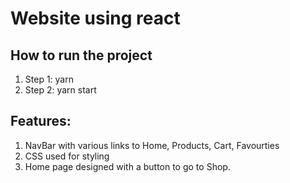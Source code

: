 # Website using react

## How to run the project

1. Step 1: yarn
2. Step 2: yarn start

## Features:

1. NavBar with various links to Home, Products, Cart, Favourties
2. CSS used for styling
3. Home page designed with a button to go to Shop.
